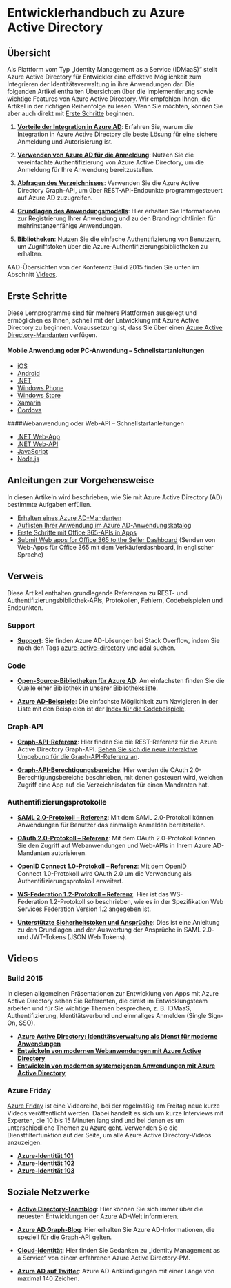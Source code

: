 <properties
   pageTitle="Entwicklerhandbuch zu Azure Active Directory"
   description="Enthält eine umfassende Anleitung für auf Entwickler ausgerichtete Ressourcen für Azure Active Directory."
   services="active-directory"
   documentationCenter="dev-center-name"
   authors="msmbaldwin"
   manager="mbaldwin"
   editor=""/>

<tags
   ms.service="active-directory"
   ms.devlang="na"
   ms.topic="article"
   ms.tgt_pltfrm="na"
   ms.workload="identity"
   ms.date="06/10/2015"
   ms.author="mbaldwin"/>


# Entwicklerhandbuch zu Azure Active Directory

## Übersicht
Als Plattform vom Typ „Identity Management as a Service (IDMaaS)“ stellt Azure Active Directory für Entwickler eine effektive Möglichkeit zum Integrieren der Identitätsverwaltung in ihre Anwendungen dar. Die folgenden Artikel enthalten Übersichten über die Implementierung sowie wichtige Features von Azure Active Directory. Wir empfehlen Ihnen, die Artikel in der richtigen Reihenfolge zu lesen. Wenn Sie möchten, können Sie aber auch direkt mit [Erste Schritte](#getting-started) beginnen.


1. **[Vorteile der Integration in Azure AD](active-directory-how-to-integrate.md)**: Erfahren Sie, warum die Integration in Azure Active Directory die beste Lösung für eine sichere Anmeldung und Autorisierung ist.

1. **[Verwenden von Azure AD für die Anmeldung](active-directory-authentication-scenarios.md)**: Nutzen Sie die vereinfachte Authentifizierung von Azure Active Directory, um die Anmeldung für Ihre Anwendung bereitzustellen.

1. **[Abfragen des Verzeichnisses](https://msdn.microsoft.com/library/azure/hh974476.aspx)**: Verwenden Sie die Azure Active Directory Graph-API, um über REST-API-Endpunkte programmgesteuert auf Azure AD zuzugreifen.

1. **[Grundlagen des Anwendungsmodells](https://msdn.microsoft.com/library/azure/dn151122.aspx)**: Hier erhalten Sie Informationen zur Registrierung Ihrer Anwendung und zu den Brandingrichtlinien für mehrinstanzenfähige Anwendungen.

1. **[Bibliotheken](https://msdn.microsoft.com/library/azure/dn151135.aspx)**: Nutzen Sie die einfache Authentifizierung von Benutzern, um Zugriffstoken über die Azure-Authentifizierungsbibliotheken zu erhalten.

AAD-Übersichten von der Konferenz Build 2015 finden Sie unten im Abschnitt [Videos](#videos).


## Erste Schritte

Diese Lernprogramme sind für mehrere Plattformen ausgelegt und ermöglichen es Ihnen, schnell mit der Entwicklung mit Azure Active Directory zu beginnen. Voraussetzung ist, dass Sie über einen [Azure Active Directory-Mandanten](active-directory-howto-tenant.md) verfügen.

#### Mobile Anwendung oder PC-Anwendung – Schnellstartanleitungen

- [iOS](active-directory-devquickstarts-ios.md)
- [Android](active-directory-devquickstarts-android.md)
- [.NET](active-directory-devquickstarts-dotnet.md)
- [Windows Phone](active-directory-devquickstarts-windowsphone.md)
- [Windows Store](active-directory-devquickstarts-windowsstore.md)
- [Xamarin](active-directory-devquickstarts-xamarin.md)
- [Cordova](active-directory-devquickstarts-cordova.md)


####Webanwendung oder Web-API – Schnellstartanleitungen

- [.NET Web-App](active-directory-devquickstarts-webapp-dotnet.md)
- [.NET Web-API](active-directory-devquickstarts-webapi-dotnet.md)
- [JavaScript](active-directory-devquickstarts-angular.md)
- [Node.js](active-directory-devquickstarts-webapi-nodejs.md)


## Anleitungen zur Vorgehensweise

In diesen Artikeln wird beschrieben, wie Sie mit Azure Active Directory (AD) bestimmte Aufgaben erfüllen.

- [Erhalten eines Azure AD-Mandanten](active-directory-howto-tenant.md)
- [Auflisten Ihrer Anwendung im Azure AD-Anwendungskatalog](active-directory-app-gallery-listing.md)
- [Erste Schritte mit Office 365-APIs in Apps](https://msdn.microsoft.com/office/office365/howto/getting-started-Office-365-APIs)
- [Submit Web apps for Office 365 to the Seller Dashboard](https://msdn.microsoft.com/office/office365/howto/submit-web-apps-seller-dashboard) (Senden von Web-Apps für Office 365 mit dem Verkäuferdashboard, in englischer Sprache)


## Verweis

Diese Artikel enthalten grundlegende Referenzen zu REST- und Authentifizierungsbibliothek-APIs, Protokollen, Fehlern, Codebeispielen und Endpunkten.

###  Support
- **[Support](http://stackoverflow.com/questions/tagged/azure-active-directory)**: Sie finden Azure AD-Lösungen bei Stack Overflow, indem Sie nach den Tags [azure-active-directory](http://stackoverflow.com/questions/tagged/azure-active-directory) und [adal](http://stackoverflow.com/questions/tagged/adal) suchen.

### Code

- **[Open-Source-Bibliotheken für Azure AD](http://github.com/AzureAD)**: Am einfachsten finden Sie die Quelle einer Bibliothek in unserer [Bibliotheksliste](https://msdn.microsoft.com/library/azure/dn151135.aspx).

- **[Azure AD-Beispiele](http://github.com/AzureADSamples)**: Die einfachste Möglichkeit zum Navigieren in der Liste mit den Beispielen ist der [Index für die Codebeispiele](active-directory-code-samples.md).


### Graph-API

- **[Graph-API-Referenz](https://msdn.microsoft.com/library/azure/hh974476.aspx)**: Hier finden Sie die REST-Referenz für die Azure Active Directory Graph-API. [Sehen Sie sich die neue interaktive Umgebung für die Graph-API-Referenz an](https://msdn.microsoft.com/Library/Azure/Ad/Graph/api/api-catalog).

- **[Graph-API-Berechtigungsbereiche](https://msdn.microsoft.com/Library/Azure/Ad/Graph/api/graph-api-permission-scopes)**: Hier werden die OAuth 2.0-Berechtigungsbereiche beschrieben, mit denen gesteuert wird, welchen Zugriff eine App auf die Verzeichnisdaten für einen Mandanten hat.


### Authentifizierungsprotokolle

- **[SAML 2.0-Protokoll – Referenz](https://msdn.microsoft.com/library/azure/dn195591.aspx)**: Mit dem SAML 2.0-Protokoll können Anwendungen für Benutzer das einmalige Anmelden bereitstellen.


- **[OAuth 2.0-Protokoll – Referenz](https://msdn.microsoft.com/library/azure/dn645545.aspx)**: Mit dem OAuth 2.0-Protokoll können Sie den Zugriff auf Webanwendungen und Web-APIs in Ihrem Azure AD-Mandanten autorisieren.


- **[OpenID Connect 1.0-Protokoll – Referenz](https://msdn.microsoft.com/library/azure/dn645541.aspx)**: Mit dem OpenID Connect 1.0-Protokoll wird OAuth 2.0 um die Verwendung als Authentifizierungsprotokoll erweitert.


- **[WS-Federation 1.2-Protokoll – Referenz](https://msdn.microsoft.com/library/azure/dn903702.aspx)**: Hier ist das WS-Federation 1.2-Protokoll so beschrieben, wie es in der Spezifikation Web Services Federation Version 1.2 angegeben ist.

- **[Unterstützte Sicherheitstoken und Ansprüche](active-directory-token-and-claims.md)**: Dies ist eine Anleitung zu den Grundlagen und der Auswertung der Ansprüche in SAML 2.0- und JWT-Tokens (JSON Web Tokens).

## Videos

### Build 2015

In diesen allgemeinen Präsentationen zur Entwicklung von Apps mit Azure Active Directory sehen Sie Referenten, die direkt im Entwicklungsteam arbeiten und für Sie wichtige Themen besprechen, z. B. IDMaaS, Authentifizierung, Identitätsverbund und einmaliges Anmelden (Single Sign-On, SSO).

- **[Azure Active Directory: Identitätsverwaltung als Dienst für moderne Anwendungen](http://azure.microsoft.com/documentation/videos/build-2015-azure-active-directory-identity-management-as-a-service-for-modern-applications)**
- **[Entwickeln von modernen Webanwendungen mit Azure Active Directory](http://azure.microsoft.com/documentation/videos/build-2015-develop-modern-web-applications-with-azure-active-directory)**
- **[Entwickeln von modernen systemeigenen Anwendungen mit Azure Active Directory](http://azure.microsoft.com/documentation/videos/build-2015-develop-modern-native-applications-with-azure-active-directory)**

### Azure Friday
[Azure Friday](http://azure.microsoft.com/documentation/videos/azure-friday/) ist eine Videoreihe, bei der regelmäßig am Freitag neue kurze Videos veröffentlicht werden. Dabei handelt es sich um kurze Interviews mit Experten, die 10 bis 15 Minuten lang sind und bei denen es um unterschiedliche Themen zu Azure geht. Verwenden Sie die Dienstfilterfunktion auf der Seite, um alle Azure Active Directory-Videos anzuzeigen.

- **[Azure-Identität 101](http://azure.microsoft.com/documentation/videos/azure-identity-basics/)**
- **[Azure-Identität 102](http://azure.microsoft.com/documentation/videos/azure-identity-creating-active-directory/)**
- **[Azure-Identität 103](http://azure.microsoft.com/documentation/videos/azure-identity-application-to-authenticate/)**

## Soziale Netzwerke

- **[Active Directory-Teamblog](http://blogs.technet.com/b/ad/)**: Hier können Sie sich immer über die neuesten Entwicklungen der Azure AD-Welt informieren.

- **[Azure AD Graph-Blog](http://blogs.msdn.com/b/aadgraphteam)**: Hier erhalten Sie Azure AD-Informationen, die speziell für die Graph-API gelten.

- **[Cloud-Identität](http://www.cloudidentity.net)**: Hier finden Sie Gedanken zu „Identity Management as a Service“ von einem erfahrenen Azure Active Directory-PM.

- **[Azure AD auf Twitter](https://twitter.com/azuread)**: Azure AD-Ankündigungen mit einer Länge von maximal 140 Zeichen.

<!---HONumber=62-->